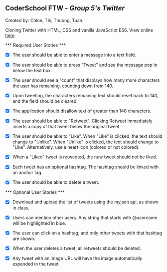 ## CoderSchool FTW - *Group 5's Twitter*

Created by: Chloe, Thi, Thuong, Tuan.
  
Cloning Twitter with HTML, CSS and vanilla JavaScript ES6. View online [here](https://chuon-chuon-twitter.netlify.com//).


*** Required User Stories ***

- [x] The user should be able to enter a message into a text field.

- [x] The user should be able to press "Tweet" and see the message pop in below the text box.

- [x] The user should see a "count" that displays how many more characters the user has remaining, counting down from 140.

- [x] Upon tweeting, the characters remaining text should reset back to 140, and the field should be cleared.

- [x] The application should disallow text of greater than 140 characters.

- [x] The user should be able to "Retweet". Clicking Retweet immediately inserts a copy of that tweet below the original tweet.

- [x] The user should be able to "Like". When "Like" is clicked, the text should change to "Unlike". When "Unlike" is clicked, the text should change to "Like". Alternatively, use a heart icon (colored or not colored).

- [x] When a "Liked" tweet is retweeted, the new tweet should not be liked.

- [x] Each tweet has an optional hashtag. The hashtag should be linked with an anchor tag.

- [x] The user should be able to delete a tweet.

*** Optional User Stories ***


- [x] Download and upload the list of tweets using the myjson api, as shown in class.

- [x] Users can mention other users. Any string that starts with @username will be highlighted in blue.

- [x] The user can click on a hashtag, and only other tweets with that hashtag are shown.

- [x] When the user deletes a tweet, all retweets should be deleted.

- [x] Any tweet with an image URL will have the image automatically expanded in the tweet.

